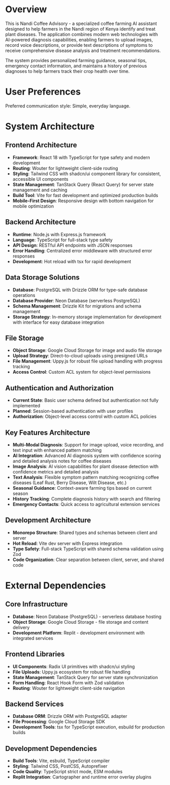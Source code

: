 # Overview

This is Nandi Coffee Advisory - a specialized coffee farming AI assistant designed to help farmers in the Nandi region of Kenya identify and treat plant diseases. The application combines modern web technologies with AI-powered diagnosis capabilities, enabling farmers to upload images, record voice descriptions, or provide text descriptions of symptoms to receive comprehensive disease analysis and treatment recommendations.

The system provides personalized farming guidance, seasonal tips, emergency contact information, and maintains a history of previous diagnoses to help farmers track their crop health over time.

# User Preferences

Preferred communication style: Simple, everyday language.

# System Architecture

## Frontend Architecture
- **Framework**: React 18 with TypeScript for type safety and modern development
- **Routing**: Wouter for lightweight client-side routing
- **Styling**: Tailwind CSS with shadcn/ui component library for consistent, accessible UI components
- **State Management**: TanStack Query (React Query) for server state management and caching
- **Build Tool**: Vite for fast development and optimized production builds
- **Mobile-First Design**: Responsive design with bottom navigation for mobile optimization

## Backend Architecture
- **Runtime**: Node.js with Express.js framework
- **Language**: TypeScript for full-stack type safety
- **API Design**: RESTful API endpoints with JSON responses
- **Error Handling**: Centralized error middleware with structured error responses
- **Development**: Hot reload with tsx for rapid development

## Data Storage Solutions
- **Database**: PostgreSQL with Drizzle ORM for type-safe database operations
- **Database Provider**: Neon Database (serverless PostgreSQL)
- **Schema Management**: Drizzle Kit for migrations and schema management
- **Storage Strategy**: In-memory storage implementation for development with interface for easy database integration

## File Storage
- **Object Storage**: Google Cloud Storage for image and audio file storage
- **Upload Strategy**: Direct-to-cloud uploads using presigned URLs
- **File Management**: Uppy.js for robust file upload handling with progress tracking
- **Access Control**: Custom ACL system for object-level permissions

## Authentication and Authorization
- **Current State**: Basic user schema defined but authentication not fully implemented
- **Planned**: Session-based authentication with user profiles
- **Authorization**: Object-level access control with custom ACL policies

## Key Features Architecture
- **Multi-Modal Diagnosis**: Support for image upload, voice recording, and text input with enhanced pattern matching
- **AI Integration**: Advanced AI diagnosis system with confidence scoring and detailed analysis notes for coffee diseases
- **Image Analysis**: AI vision capabilities for plant disease detection with confidence metrics and detailed analysis
- **Text Analysis**: Flexible symptom pattern matching recognizing coffee diseases (Leaf Rust, Berry Disease, Wilt Disease, etc.)
- **Seasonal Guidance**: Context-aware farming tips based on current season
- **History Tracking**: Complete diagnosis history with search and filtering
- **Emergency Contacts**: Quick access to agricultural extension services

## Development Architecture
- **Monorepo Structure**: Shared types and schemas between client and server
- **Hot Reload**: Vite dev server with Express integration
- **Type Safety**: Full-stack TypeScript with shared schema validation using Zod
- **Code Organization**: Clear separation between client, server, and shared code

# External Dependencies

## Core Infrastructure
- **Database**: Neon Database (PostgreSQL) - serverless database hosting
- **Object Storage**: Google Cloud Storage - file storage and content delivery
- **Development Platform**: Replit - development environment with integrated services

## Frontend Libraries
- **UI Components**: Radix UI primitives with shadcn/ui styling
- **File Uploads**: Uppy.js ecosystem for robust file handling
- **State Management**: TanStack Query for server state synchronization
- **Form Handling**: React Hook Form with Zod validation
- **Routing**: Wouter for lightweight client-side navigation

## Backend Services
- **Database ORM**: Drizzle ORM with PostgreSQL adapter
- **File Processing**: Google Cloud Storage SDK
- **Development Tools**: tsx for TypeScript execution, esbuild for production builds

## Development Dependencies
- **Build Tools**: Vite, esbuild, TypeScript compiler
- **Styling**: Tailwind CSS, PostCSS, Autoprefixer
- **Code Quality**: TypeScript strict mode, ESM modules
- **Replit Integration**: Cartographer and runtime error overlay plugins